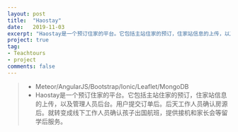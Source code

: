 ```yaml
---
layout: post
title:  "Haostay"
date:   2019-11-03
excerpt: "Haostay是一个预订住家的平台。它包括主站住家的预订，住家站信息的上传，以及管理人员后台。用户提交订单后。后天工作人员确认房源后。就转变成线下工作人员确认孩子出国航班，提供接机和家长会等留学后服务。"
project: true
tag:
- Teachtours 
- project
comments: false
---
```


  > - Meteor/AngularJS/Bootstrap/Ionic/Leaflet/MongoDB 
  > - Haostay是一个预订住家的平台。它包括主站住家的预订，住家站信息的上传，以及管理人员后台。用户提交订单后。后天工作人员确认房源后。就转变成线下工作人员确认孩子出国航班，提供接机和家长会等留学后服务。
 
